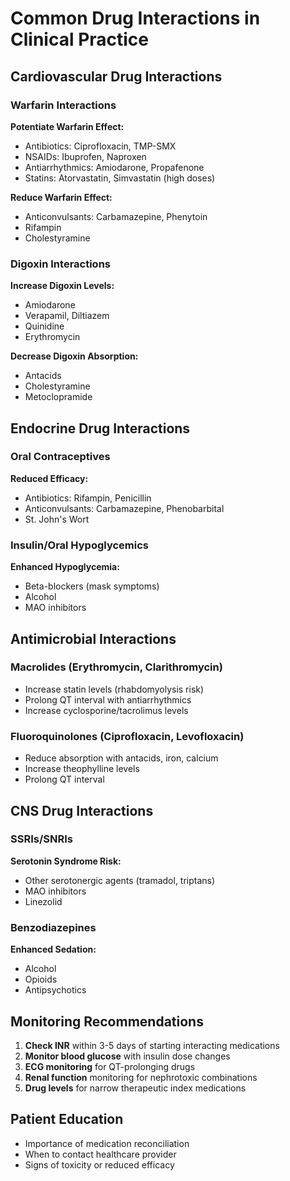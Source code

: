 # Common Drug Interactions in Clinical Practice

## Cardiovascular Drug Interactions

### Warfarin Interactions
**Potentiate Warfarin Effect:**
- Antibiotics: Ciprofloxacin, TMP-SMX
- NSAIDs: Ibuprofen, Naproxen
- Antiarrhythmics: Amiodarone, Propafenone
- Statins: Atorvastatin, Simvastatin (high doses)

**Reduce Warfarin Effect:**
- Anticonvulsants: Carbamazepine, Phenytoin
- Rifampin
- Cholestyramine

### Digoxin Interactions
**Increase Digoxin Levels:**
- Amiodarone
- Verapamil, Diltiazem
- Quinidine
- Erythromycin

**Decrease Digoxin Absorption:**
- Antacids
- Cholestyramine
- Metoclopramide

## Endocrine Drug Interactions

### Oral Contraceptives
**Reduced Efficacy:**
- Antibiotics: Rifampin, Penicillin
- Anticonvulsants: Carbamazepine, Phenobarbital
- St. John's Wort

### Insulin/Oral Hypoglycemics
**Enhanced Hypoglycemia:**
- Beta-blockers (mask symptoms)
- Alcohol
- MAO inhibitors

## Antimicrobial Interactions

### Macrolides (Erythromycin, Clarithromycin)
- Increase statin levels (rhabdomyolysis risk)
- Prolong QT interval with antiarrhythmics
- Increase cyclosporine/tacrolimus levels

### Fluoroquinolones (Ciprofloxacin, Levofloxacin)
- Reduce absorption with antacids, iron, calcium
- Increase theophylline levels
- Prolong QT interval

## CNS Drug Interactions

### SSRIs/SNRIs
**Serotonin Syndrome Risk:**
- Other serotonergic agents (tramadol, triptans)
- MAO inhibitors
- Linezolid

### Benzodiazepines
**Enhanced Sedation:**
- Alcohol
- Opioids
- Antipsychotics

## Monitoring Recommendations
1. **Check INR** within 3-5 days of starting interacting medications
2. **Monitor blood glucose** with insulin dose changes
3. **ECG monitoring** for QT-prolonging drugs
4. **Renal function** monitoring for nephrotoxic combinations
5. **Drug levels** for narrow therapeutic index medications

## Patient Education
- Importance of medication reconciliation
- When to contact healthcare provider
- Signs of toxicity or reduced efficacy


